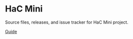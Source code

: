 # HaC Mini

Source files, releases, and issue tracker for HaC Mini project.

[Guide](https://osy.gitbook.io/hac-mini-guide/)

